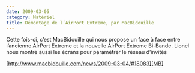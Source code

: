 ```yaml
---
date: 2009-03-05
category: Matériel
title: Démontage de l’AirPort Extreme, par MacBidouille
---
```

Cette fois-ci, c’est MacBidouille qui nous propose un face à face entre l’ancienne AirPort Extreme et la nouvelle AirPort Extreme Bi-Bande.
Lionel nous montre aussi les écrans pour paramétrer le réseau d’invités


[http://www.macbidouille.com/news/2009-03-04/#18083][MB]

[MB]: https://web.archive.org/web/20210617211623/http://www.macbidouille.com/news/2009-03-04/#18083

